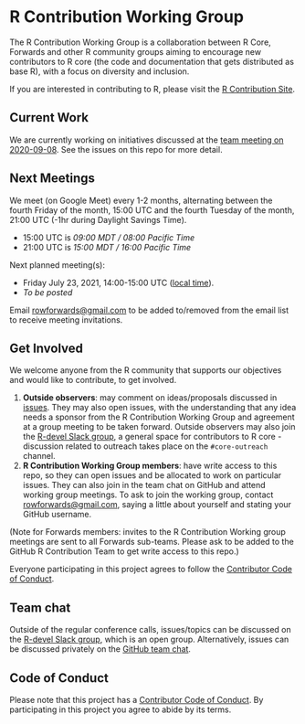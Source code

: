 # R Contribution Working Group

The R Contribution Working Group is a collaboration between R Core, Forwards and other R community groups aiming to encourage new contributors to R core (the code and documentation that gets distributed as base R), with a focus on diversity and inclusion.

If you are interested in contributing to R, please visit the [R Contribution Site](https://forwards.github.io/rcontribution/).

## Current Work

We are currently working on initiatives discussed at the [team meeting on 2020-09-08](https://github.com/forwards/rcontribution/blob/master/team_minutes/2020-09-08.md). See the issues on this repo for more detail.

## Next Meetings

We meet (on Google Meet) every 1-2 months, alternating between the fourth Friday of the month, 15:00 UTC and the fourth Tuesday of the month, 21:00 UTC (-1hr during Daylight Savings Time). 
* 15:00 UTC is *09:00 MDT / 08:00 Pacific Time*
* 21:00 UTC is *15:00 MDT / 16:00 Pacific Time*

Next planned meeting(s):
- Friday July 23, 2021, 14:00-15:00 UTC ([local time](https://arewemeetingyet.com/UTC/2021-07-23/14:00/R%20Contribution%20Working%20Group)).
- *To be posted*

Email rowforwards@gmail.com to be added to/removed from the email list to receive meeting invitations.

## Get Involved

We welcome anyone from the R community that supports our objectives and would like to contribute, to get involved.

1. **Outside observers**: may comment on ideas/proposals discussed in [issues](https://github.com/forwards/rcontribution/issues). They may also open issues, with the understanding that any idea needs a sponsor from the R Contribution Working Group and agreement at a group meeting to be taken forward. Outside observers may also join the [R-devel Slack group](https://forwards.github.io/rcontribution/slack), a general space for contributors to R core - discussion related to outreach takes place on the `#core-outreach` channel.
2. **R Contribution Working Group members**: have write access to this repo, so they can open issues and be allocated to work on particular issues. They can also join in the team chat on GitHub and attend working group meetings. To ask to join the working group, contact rowforwards@gmail.com, saying a little about yourself and stating your GitHub username.

(Note for Forwards members: invites to the R Contribution Working group meetings are sent to all Forwards sub-teams. Please ask to be added to the GitHub R Contribution Team to get write access to this repo.)

Everyone participating in this project agrees to follow the [Contributor Code of Conduct](https://github.com/forwards/rcontribution/blob/master/CONDUCT.md).

## Team chat

Outside of the regular conference calls, issues/topics can be discussed on the [R-devel Slack group](https://forwards.github.io/rcontribution/slack), which is an open group. 
Alternatively, issues can be discussed privately on the [GitHub team chat](https://github.com/orgs/forwards/teams/r-core-contribution).

## Code of Conduct

Please note that this project has a [Contributor Code of Conduct](https://github.com/forwards/rcontribution/blob/master/CONDUCT.md).
By participating in this project you agree to abide by its terms.
